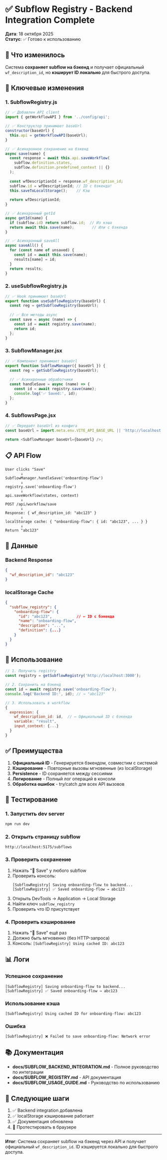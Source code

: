 # ✅ Subflow Registry - Backend Integration Complete

**Дата**: 18 октября 2025  
**Статус**: ✅ Готово к использованию

## 🎯 Что изменилось

Система **сохраняет subflow на бэкенд** и получает официальный `wf_description_id`, но **кэширует ID локально** для быстрого доступа.

## 🔧 Ключевые изменения

### 1. SubflowRegistry.js
```javascript
// ✅ Добавлен API client
import { getWorkflowAPI } from '../config/api';

// ✅ Конструктор принимает baseUrl
constructor(baseUrl) {
  this.api = getWorkflowAPI(baseUrl);
}

// ✅ Асинхронное сохранение на бэкенд
async save(name) {
  const response = await this.api.saveWorkflow(
    subflow.definition.states,
    subflow.definition.predefined_context || {}
  );
  
  const wfDescriptionId = response.wf_description_id;
  subflow.id = wfDescriptionId; // ID с бэкенда!
  this.saveToLocalStorage();    // Кэш
  
  return wfDescriptionId;
}

// ✅ Асинхронный getId
async getId(name) {
  if (subflow.id) return subflow.id;  // Из кэша
  return await this.save(name);        // Или с бэкенда
}

// ✅ Асинхронный saveAll
async saveAll() {
  for (const name of unsaved) {
    const id = await this.save(name);
    results[name] = id;
  }
  return results;
}
```

### 2. useSubflowRegistry.js
```javascript
// ✅ Hook принимает baseUrl
export function useSubflowRegistry(baseUrl) {
  const reg = getSubflowRegistry(baseUrl);
  
  // ✅ Все методы async
  const save = async (name) => {
    const id = await registry.save(name);
    return id;
  };
}
```

### 3. SubflowManager.jsx
```javascript
// ✅ Компонент принимает baseUrl
export function SubflowManager({ baseUrl }) {
  const reg = getSubflowRegistry(baseUrl);
  
  // ✅ Асинхронные обработчики
  const handleSave = async (name) => {
    const id = await registry.save(name);
    console.log('✅ Saved:', id);
  };
}
```

### 4. SubflowsPage.jsx
```javascript
// ✅ Передаёт baseUrl из конфига
const baseUrl = import.meta.env.VITE_API_BASE_URL || 'http://localhost:3000';

return <SubflowManager baseUrl={baseUrl} />;
```

## 📋 API Flow

```
User clicks "Save"
       ↓
SubflowManager.handleSave('onboarding-flow')
       ↓
registry.save('onboarding-flow')
       ↓
api.saveWorkflow(states, context)
       ↓
POST /api/workflow/save
       ↓
Response: { wf_description_id: "abc123" }
       ↓
localStorage cache: { "onboarding-flow": { id: "abc123", ... } }
       ↓
Return "abc123"
```

## 💾 Данные

### Backend Response
```json
{
  "wf_description_id": "abc123"
}
```

### localStorage Cache
```json
{
  "subflow_registry": {
    "onboarding-flow": {
      "id": "abc123",           // ← ID с бэкенда
      "name": "onboarding-flow",
      "description": "...",
      "definition": {...}
    }
  }
}
```

## 🚀 Использование

```javascript
// 1. Получить registry
const registry = getSubflowRegistry('http://localhost:3000');

// 2. Сохранить на бэкенд
const id = await registry.save('onboarding-flow');
console.log('Backend ID:', id); // → "abc123"

// 3. Использовать в workflow
{
  expression: {
    wf_description_id: id,  // ← Официальный ID с бэкенда
    variable: "result",
    input_context: {...}
  }
}
```

## ✅ Преимущества

1. **Официальный ID** - Генерируется бэкендом, совместим с системой
2. **Кэширование** - Повторные вызовы мгновенные (из localStorage)
3. **Persistence** - ID сохраняется между сессиями
4. **Логирование** - Полный лог операций в консоли
5. **Обработка ошибок** - try/catch для всех API вызовов

## 🧪 Тестирование

### 1. Запустить dev server
```bash
npm run dev
```

### 2. Открыть страницу subflow
```
http://localhost:5175/subflows
```

### 3. Проверить сохранение
1. Нажать "💾 Save" у любого subflow
2. Проверить консоль:
   ```
   [SubflowRegistry] Saving onboarding-flow to backend...
   [SubflowRegistry] ✅ Saved onboarding-flow → abc123
   ```
3. Открыть DevTools → Application → Local Storage
4. Найти ключ `subflow_registry`
5. Проверить что ID присутствует

### 4. Проверить кэширование
1. Нажать "💾 Save" ещё раз
2. Должно быть мгновенно (без HTTP-запроса)
3. Консоль: `[SubflowRegistry] Using cached ID: abc123`

## 📊 Логи

### Успешное сохранение
```
[SubflowRegistry] Saving onboarding-flow to backend...
[SubflowRegistry] ✅ Saved onboarding-flow → abc123
```

### Использование кэша
```
[SubflowRegistry] Using cached ID for onboarding-flow: abc123
```

### Ошибка
```
[SubflowRegistry] ❌ Failed to save onboarding-flow: Network error
```

## 📚 Документация

- **docs/SUBFLOW_BACKEND_INTEGRATION.md** - Полное руководство по интеграции
- **docs/SUBFLOW_REGISTRY.md** - API документация
- **docs/SUBFLOW_USAGE_GUIDE.md** - Руководство по использованию

## 🎯 Следующие шаги

1. ✅ Backend integration добавлена
2. ✅ localStorage кэширование работает
3. ✅ Документация обновлена
4. 🔄 Протестировать в браузере

---

**Итог**: Система сохраняет subflow на бэкенд через API и получает официальный `wf_description_id`. ID кэшируется локально для быстрого доступа.
